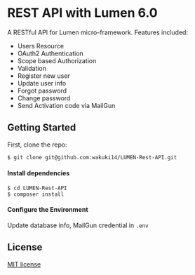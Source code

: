 
# REST API with Lumen 6.0

A RESTful API for Lumen micro-framework. Features included:

- Users Resource
- OAuth2 Authentication
- Scope based Authorization
- Validation
- Register new user
- Update user info
- Forgot password
- Change password
- Send Activation code via MailGun

## Getting Started
First, clone the repo:
```bash
$ git clone git@github.com:wakuki14/LUMEN-Rest-API.git
```

#### Install dependencies
```
$ cd LUMEN-Rest-API
$ composer install
```

#### Configure the Environment
Update database info, MailGun credential in `.env`


## License

 [MIT license](http://opensource.org/licenses/MIT)
